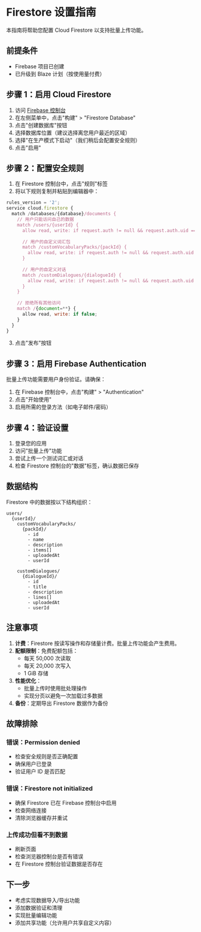 # Firestore 设置指南

本指南将帮助您配置 Cloud Firestore 以支持批量上传功能。

## 前提条件

- Firebase 项目已创建
- 已升级到 Blaze 计划（按使用量付费）

## 步骤 1：启用 Cloud Firestore

1. 访问 [Firebase 控制台](https://console.firebase.google.com/project/aviation-lexicon-trainer)
2. 在左侧菜单中，点击"构建" > "Firestore Database"
3. 点击"创建数据库"按钮
4. 选择数据库位置（建议选择离您用户最近的区域）
5. 选择"在生产模式下启动"（我们稍后会配置安全规则）
6. 点击"启用"

## 步骤 2：配置安全规则

1. 在 Firestore 控制台中，点击"规则"标签
2. 将以下规则复制并粘贴到编辑器中：

```javascript
rules_version = '2';
service cloud.firestore {
  match /databases/{database}/documents {
    // 用户只能访问自己的数据
    match /users/{userId} {
      allow read, write: if request.auth != null && request.auth.uid == userId;
      
      // 用户的自定义词汇包
      match /customVocabularyPacks/{packId} {
        allow read, write: if request.auth != null && request.auth.uid == userId;
      }
      
      // 用户的自定义对话
      match /customDialogues/{dialogueId} {
        allow read, write: if request.auth != null && request.auth.uid == userId;
      }
    }
    
    // 拒绝所有其他访问
    match /{document=**} {
      allow read, write: if false;
    }
  }
}
```

3. 点击"发布"按钮

## 步骤 3：启用 Firebase Authentication

批量上传功能需要用户身份验证。请确保：

1. 在 Firebase 控制台中，点击"构建" > "Authentication"
2. 点击"开始使用"
3. 启用所需的登录方法（如电子邮件/密码）

## 步骤 4：验证设置

1. 登录您的应用
2. 访问"批量上传"功能
3. 尝试上传一个测试词汇或对话
4. 检查 Firestore 控制台的"数据"标签，确认数据已保存

## 数据结构

Firestore 中的数据按以下结构组织：

```
users/
  {userId}/
    customVocabularyPacks/
      {packId}/
        - id
        - name
        - description
        - items[]
        - uploadedAt
        - userId
    
    customDialogues/
      {dialogueId}/
        - id
        - title
        - description
        - lines[]
        - uploadedAt
        - userId
```

## 注意事项

1. **计费**：Firestore 按读写操作和存储量计费。批量上传功能会产生费用。
2. **配额限制**：免费配额包括：
   - 每天 50,000 次读取
   - 每天 20,000 次写入
   - 1 GiB 存储
3. **性能优化**：
   - 批量上传时使用批处理操作
   - 实现分页以避免一次加载过多数据
4. **备份**：定期导出 Firestore 数据作为备份

## 故障排除

### 错误：Permission denied

- 检查安全规则是否正确配置
- 确保用户已登录
- 验证用户 ID 是否匹配

### 错误：Firestore not initialized

- 确保 Firestore 已在 Firebase 控制台中启用
- 检查网络连接
- 清除浏览器缓存并重试

### 上传成功但看不到数据

- 刷新页面
- 检查浏览器控制台是否有错误
- 在 Firestore 控制台验证数据是否存在

## 下一步

- 考虑实现数据导入/导出功能
- 添加数据验证和清理
- 实现批量编辑功能
- 添加共享功能（允许用户共享自定义内容） 